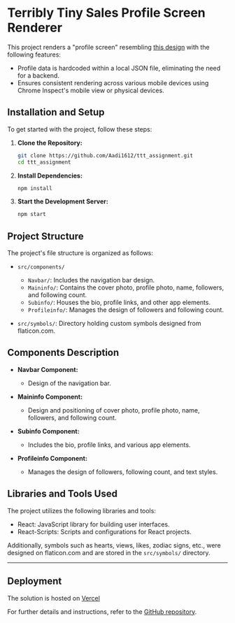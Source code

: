 
# Terribly Tiny Sales Profile Screen Renderer

This project renders a "profile screen" resembling [this design](https://www.terriblytinytales.com/profile.jpeg) with the following features:

- Profile data is hardcoded within a local JSON file, eliminating the need for a backend.
- Ensures consistent rendering across various mobile devices using Chrome Inspect's mobile view or physical devices.

## Installation and Setup

To get started with the project, follow these steps:

1. **Clone the Repository:**
    ```bash
    git clone https://github.com/Aadi1612/ttt_assignment.git
    cd ttt_assignment
    ```

2. **Install Dependencies:**
    ```bash
    npm install
    ```

3. **Start the Development Server:**
    ```bash
    npm start
    ```

## Project Structure

The project's file structure is organized as follows:

- `src/components/`
    - `Navbar/`: Includes the navigation bar design.
    - `Maininfo/`: Contains the cover photo, profile photo, name, followers, and following count.
    - `Subinfo/`: Houses the bio, profile links, and other app elements.
    - `Profileinfo/`: Manages the design of followers and following count.

- `src/symbols/`: Directory holding custom symbols designed from flaticon.com.

## Components Description

- **Navbar Component:**
    - Design of the navigation bar.

- **Maininfo Component:**
    - Design and positioning of cover photo, profile photo, name, followers, and following count.

- **Subinfo Component:**
    - Includes the bio, profile links, and various app elements.

- **Profileinfo Component:**
    - Manages the design of followers, following count, and text styles.

## Libraries and Tools Used

The project utilizes the following libraries and tools:
- React: JavaScript library for building user interfaces.
- React-Scripts: Scripts and configurations for React projects.

Additionally, symbols such as hearts, views, likes, zodiac signs, etc., were designed on flaticon.com and are stored in the `src/symbols/` directory.

---

## Deployment

The solution is hosted on [Vercel](https://ttt-assignment-eta.vercel.app/)

For further details and instructions, refer to the [GitHub repository](https://github.com/Aadi1612/ttt_assignment).
